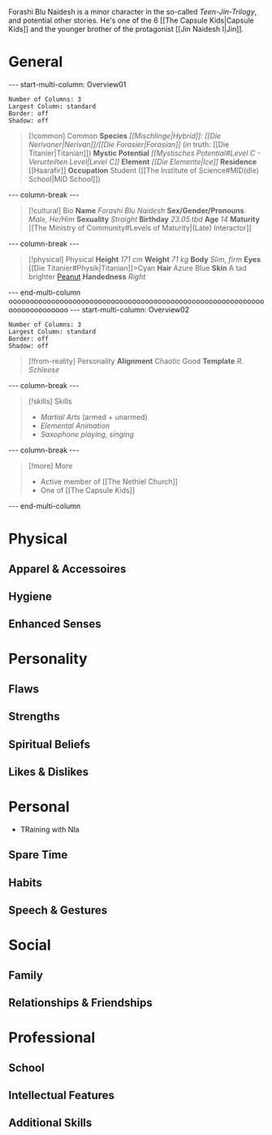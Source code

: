 Forashi Blu Naidesh is a minor character in the so-called *Teen-Jin-Trilogy*, and potential other stories. He's one of the 6 [[The Capsule Kids|Capsule Kids]] and the younger brother of the protagonist [[Jin Naidesh I|Jin]].
# General
--- start-multi-column: Overview01
```column-settings
Number of Columns: 3
Largest Column: standard
Border: off
Shadow: off
```

>[!common] Common
> **Species**
> *[[Mischlinge|Hybrid]]: [[Die Nerivaner|Nerivan]]/[[Die Forasier|Forasian]]*
> (in truth: [[Die Titanier|Titanian]])
> **Mystic Potential**
> *[[Mystisches Potential#Level C - Verurteilten Level|Level C]]*
> **Element**
> *[[Die Elemente|Ice]]* 
> **Residence**
> [[Haarafir]]
> **Occupation**
> Student ([[The Institute of Science#MID(dle) School|MID School]])

--- column-break ---

>[!cultural] Bio
>**Name**
>*Forashi Blu Naidesh*
>**Sex/Gender/Pronouns**
>*Male, He/Him*
>**Sexuality**
>*Straight*
>**Birthday**
>*23.05.tbd*
>**Age**
>*14*
>**Maturity**
>[[The Ministry of Community#Levels of Maturity|(Late) Interactor]]

--- column-break ---

>[!physical] Physical
>**Height**
>*171 cm*
>**Weight**
>*71 kg*
>**Body**
>*Slim, firm*
>**Eyes**
>[[Die Titanier#Physik|Titanian]]>Cyan
>**Hair**
>Azure Blue
>**Skin**
>A tad brighter [Peanut](https://colors.artyclick.com/color-shades-finder/?color=#793419)
>**Handedness**
>*Right*

--- end-multi-column
oooooooooooooooooooooooooooooooooooooooooooooooooooooooooooooooooooooooooo
--- start-multi-column: Overview02

```column-settings
Number of Columns: 3
Largest Column: standard
Border: off
Shadow: off
```

>[!from-reality] Personality 
> **Alignment**
> Chaotic Good
> **Template**
> *R. Schleese*

--- column-break ---

>[!skills] Skills
>- *Martial Arts* (armed + unarmed)
>- *Elemental Animation*
>- *Saxophone playing, singing* 

--- column-break ---

>[!more] More
>- Active member of [[The Nethiel Church]]
>- One of [[The Capsule Kids]]

--- end-multi-column
# Physical

## Apparel & Accessoires

## Hygiene

## Enhanced Senses

# Personality

## Flaws

## Strengths

## Spiritual Beliefs

## Likes & Dislikes


# Personal
- TRaining with NIa

## Spare Time

## Habits

## Speech & Gestures

# Social

## Family

## Relationships & Friendships

# Professional

## School

## Intellectual Features

## Additional Skills
